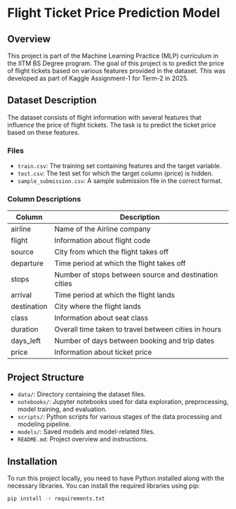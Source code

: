 # Flight Ticket Price Prediction Model

## Overview
This project is part of the Machine Learning Practice (MLP) curriculum in the IITM BS Degree program. The goal of this project is to predict the price of flight tickets based on various features provided in the dataset. This was developed as part of Kaggle Assignment-1 for Term-2 in 2025.

## Dataset Description
The dataset consists of flight information with several features that influence the price of flight tickets. The task is to predict the ticket price based on these features.

### Files
- `train.csv`: The training set containing features and the target variable.
- `test.csv`: The test set for which the target column (price) is hidden.
- `sample_submission.csv`: A sample submission file in the correct format.

### Column Descriptions
| Column | Description |
|--------|-------------|
| airline | Name of the Airline company |
| flight | Information about flight code |
| source | City from which the flight takes off |
| departure | Time period at which the flight takes off |
| stops | Number of stops between source and destination cities |
| arrival | Time period at which the flight lands |
| destination | City where the flight lands |
| class | Information about seat class |
| duration | Overall time taken to travel between cities in hours |
| days_left | Number of days between booking and trip dates |
| price | Information about ticket price |

## Project Structure
- `data/`: Directory containing the dataset files.
- `notebooks/`: Jupyter notebooks used for data exploration, preprocessing, model training, and evaluation.
- `scripts/`: Python scripts for various stages of the data processing and modeling pipeline.
- `models/`: Saved models and model-related files.
- `README.md`: Project overview and instructions.

## Installation
To run this project locally, you need to have Python installed along with the necessary libraries. You can install the required libraries using pip:

```bash
pip install -r requirements.txt
